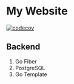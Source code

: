 # My Website

[![codecov](https://codecov.io/gh/malusev998/dusanmalusev/branch/master/graph/badge.svg?token=JUB2UD9OC5)](https://codecov.io/gh/malusev998/dusanmalusev)


## Backend

1. Go Fiber
2. PostgreSQL
3. Go Template